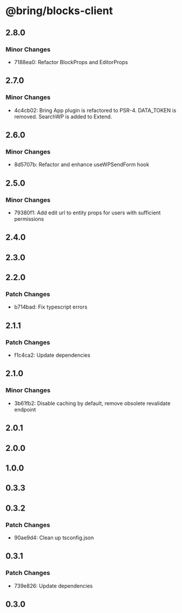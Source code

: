 # @bring/blocks-client

## 2.8.0

### Minor Changes

-   7188ea0: Refactor BlockProps and EditorProps

## 2.7.0

### Minor Changes

-   4c4cb02: Bring App plugin is refactored to PSR-4. DATA_TOKEN is removed. SearchWP is added to Extend.

## 2.6.0

### Minor Changes

-   8d5707b: Refactor and enhance useWPSendForm hook

## 2.5.0

### Minor Changes

-   79380f1: Add edit url to entity props for users with sufficient permissions

## 2.4.0

## 2.3.0

## 2.2.0

### Patch Changes

-   b714bad: Fix typescript errors

## 2.1.1

### Patch Changes

-   f1c4ca2: Update dependencies

## 2.1.0

### Minor Changes

-   3b61fb2: Disable caching by default, remove obsolete revalidate endpoint

## 2.0.1

## 2.0.0

## 1.0.0

## 0.3.3

## 0.3.2

### Patch Changes

-   90ae9d4: Clean up tsconfig.json

## 0.3.1

### Patch Changes

-   739e826: Update dependencies

## 0.3.0
